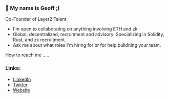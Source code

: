 ###  👋 My name is Geoff ;)

Co-Founder of Layer2 Talent 

- I'm open to collaborating on anything involving ETH and zk 
- Global, decentralized, recruitment and advisory. Specializing in Solidity, Rust, and zk recruitment. 
- Ask me about what roles I'm hiring for or for help buildning your team.

How to reach me .....

### Links:
- [LinkedIn](https://www.linkedin.com/in/geoffrey-horwitz-813033170/)
- [Twitter](https://twitter.com/GeoffreyHorwitz)
- [Website](https://wwww.layer2talent.com/)

